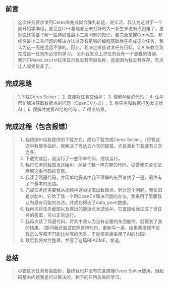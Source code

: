 ## **前言**
> 这次任务要求使用Ceres库完成拟合弹丸轨迹，说实话，我认为这对于一个刚开始学编程，甚至连C++基础都还未打好的大一新生来说有点困难了，更别说还需要了解一些非线性最小二乘问题的知识。要完全掌握Ceres库，非线性最小二乘问题的解决办法以及有足够的编程基础后在完成这次任务，我认为这一周是远远不够的。因此，我决定直接对准任务目标，让AI来教会我完成这一任务所必须的学习。
> 另外我发现上次任务我有一个愚蠢的错误，我的CMakeLists.txt程序显示我没有项目名称，竟是因为我没有保存，有点让人啼笑皆非了。
## **完成思路**
> 1.下载Ceres Solver；
> 2. 直接将任务交给AI；
> 3. 理解AI给的代码；
> 4. 让AI帮忙解决获取数据点的问题（OpenCV方式）；
> 5. 将任务和数据打包发送给AI；
> 6. 理解并完善AI给的代码；
> 7. 得出结果。
## **完成过程（包含报错）**
> 1. 我根据AI给我提供的下载方式，成功下载完成Ceres Solver。（尽管这途中有很多曲折，我解决了高达五六次的报错，光是重新下载就有三次之多）
> 2. 下载完成后，我运行了一些简单代码，成功运行。
> 3. 我将任务的截图发送给AI，AI给了我一串完整的代码，尽管我完全无法理解这串代码的意思。
> 4. 我读了两遍代码，并简单地将其中我不理解的东西查找了一遍，最终有了个基本的思路。
> 5. 完成任务还需要我从视频中逐帧提取出数据点。针对这个问题，我依旧是求助AI，它给了我一个用OpenCV解决问题的办法，我采用了里面我认为最有可能的办法，并成功得出了data_point数据。
> 6. 我再次将任务截图以及得出的数据点发送给AI，它直接给我生成了该任务的答案，可以正常运行。
> 7. 我再次读了两遍代码，将其中我认为没有必要的东西删除，就得到了我的结果。（期间我还尝试依照这串代码，重新写一遍，结果我发现不论我怎么写都不可能比AI写的优雅，于是便直接采用了AI的代码）
> 8. 最后我将文件整理，并写了这篇README，发送。
## **总结**
> 尽管这次任务有些曲折，最终我也并没有完全搞懂Ceres Solver使用，但起码基本问题我是可以解决的，剩下的只待后来的学习。
